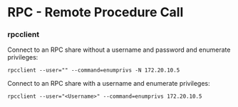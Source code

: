 # RPC - Remote Procedure Call

### rpcclient

Connect to an RPC share without a username and password and enumerate privileges:

`rpcclient --user="" --command=enumprivs -N 172.20.10.5`

Connect to an RPC share with a username and enumerate privileges:

`rpcclient --user="<Username>" --command=enumprivs 172.20.10.5`